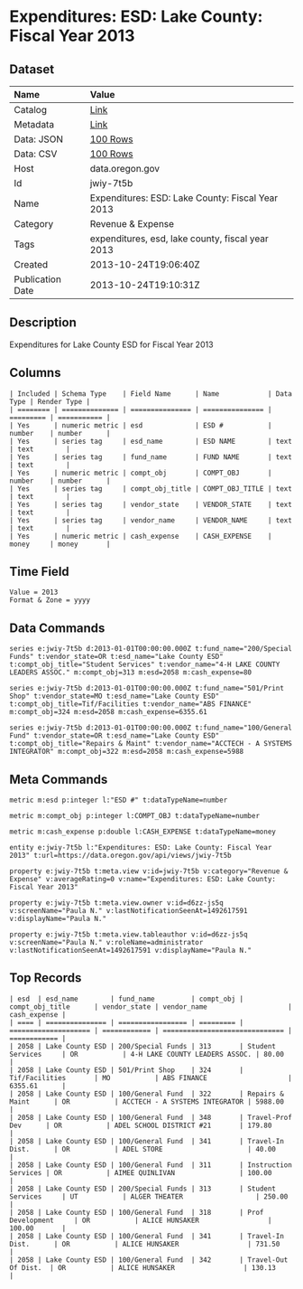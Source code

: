 # Expenditures: ESD: Lake County: Fiscal Year 2013

## Dataset

| Name | Value |
| :--- | :---- |
| Catalog | [Link](https://catalog.data.gov/dataset/expenditures-esd-lake-county-fiscal-year-2013-f8e5c) |
| Metadata | [Link](https://data.oregon.gov/api/views/jwiy-7t5b) |
| Data: JSON | [100 Rows](https://data.oregon.gov/api/views/jwiy-7t5b/rows.json?max_rows=100) |
| Data: CSV | [100 Rows](https://data.oregon.gov/api/views/jwiy-7t5b/rows.csv?max_rows=100) |
| Host | data.oregon.gov |
| Id | jwiy-7t5b |
| Name | Expenditures: ESD: Lake County: Fiscal Year 2013 |
| Category | Revenue & Expense |
| Tags | expenditures, esd, lake county, fiscal year 2013 |
| Created | 2013-10-24T19:06:40Z |
| Publication Date | 2013-10-24T19:10:31Z |

## Description

Expenditures for Lake County ESD for Fiscal Year 2013

## Columns

```ls
| Included | Schema Type    | Field Name      | Name            | Data Type | Render Type |
| ======== | ============== | =============== | =============== | ========= | =========== |
| Yes      | numeric metric | esd             | ESD #           | number    | number      |
| Yes      | series tag     | esd_name        | ESD NAME        | text      | text        |
| Yes      | series tag     | fund_name       | FUND NAME       | text      | text        |
| Yes      | numeric metric | compt_obj       | COMPT_OBJ       | number    | number      |
| Yes      | series tag     | compt_obj_title | COMPT_OBJ_TITLE | text      | text        |
| Yes      | series tag     | vendor_state    | VENDOR_STATE    | text      | text        |
| Yes      | series tag     | vendor_name     | VENDOR_NAME     | text      | text        |
| Yes      | numeric metric | cash_expense    | CASH_EXPENSE    | money     | money       |
```

## Time Field

```ls
Value = 2013
Format & Zone = yyyy
```

## Data Commands

```ls
series e:jwiy-7t5b d:2013-01-01T00:00:00.000Z t:fund_name="200/Special Funds" t:vendor_state=OR t:esd_name="Lake County ESD" t:compt_obj_title="Student Services" t:vendor_name="4-H LAKE COUNTY LEADERS ASSOC." m:compt_obj=313 m:esd=2058 m:cash_expense=80

series e:jwiy-7t5b d:2013-01-01T00:00:00.000Z t:fund_name="501/Print Shop" t:vendor_state=MO t:esd_name="Lake County ESD" t:compt_obj_title=Tif/Facilities t:vendor_name="ABS FINANCE" m:compt_obj=324 m:esd=2058 m:cash_expense=6355.61

series e:jwiy-7t5b d:2013-01-01T00:00:00.000Z t:fund_name="100/General Fund" t:vendor_state=OR t:esd_name="Lake County ESD" t:compt_obj_title="Repairs & Maint" t:vendor_name="ACCTECH - A SYSTEMS INTEGRATOR" m:compt_obj=322 m:esd=2058 m:cash_expense=5988
```

## Meta Commands

```ls
metric m:esd p:integer l:"ESD #" t:dataTypeName=number

metric m:compt_obj p:integer l:COMPT_OBJ t:dataTypeName=number

metric m:cash_expense p:double l:CASH_EXPENSE t:dataTypeName=money

entity e:jwiy-7t5b l:"Expenditures: ESD: Lake County: Fiscal Year 2013" t:url=https://data.oregon.gov/api/views/jwiy-7t5b

property e:jwiy-7t5b t:meta.view v:id=jwiy-7t5b v:category="Revenue & Expense" v:averageRating=0 v:name="Expenditures: ESD: Lake County: Fiscal Year 2013"

property e:jwiy-7t5b t:meta.view.owner v:id=d6zz-js5q v:screenName="Paula N." v:lastNotificationSeenAt=1492617591 v:displayName="Paula N."

property e:jwiy-7t5b t:meta.view.tableauthor v:id=d6zz-js5q v:screenName="Paula N." v:roleName=administrator v:lastNotificationSeenAt=1492617591 v:displayName="Paula N."
```

## Top Records

```ls
| esd  | esd_name        | fund_name         | compt_obj | compt_obj_title      | vendor_state | vendor_name                    | cash_expense | 
| ==== | =============== | ================= | ========= | ==================== | ============ | ============================== | ============ | 
| 2058 | Lake County ESD | 200/Special Funds | 313       | Student Services     | OR           | 4-H LAKE COUNTY LEADERS ASSOC. | 80.00        | 
| 2058 | Lake County ESD | 501/Print Shop    | 324       | Tif/Facilities       | MO           | ABS FINANCE                    | 6355.61      | 
| 2058 | Lake County ESD | 100/General Fund  | 322       | Repairs & Maint      | OR           | ACCTECH - A SYSTEMS INTEGRATOR | 5988.00      | 
| 2058 | Lake County ESD | 100/General Fund  | 348       | Travel-Prof Dev      | OR           | ADEL SCHOOL DISTRICT #21       | 179.80       | 
| 2058 | Lake County ESD | 100/General Fund  | 341       | Travel-In Dist.      | OR           | ADEL STORE                     | 40.00        | 
| 2058 | Lake County ESD | 100/General Fund  | 311       | Instruction Services | OR           | AIMEE QUINLIVAN                | 100.00       | 
| 2058 | Lake County ESD | 200/Special Funds | 313       | Student Services     | UT           | ALGER THEATER                  | 250.00       | 
| 2058 | Lake County ESD | 100/General Fund  | 318       | Prof Development     | OR           | ALICE HUNSAKER                 | 100.00       | 
| 2058 | Lake County ESD | 100/General Fund  | 341       | Travel-In Dist.      | OR           | ALICE HUNSAKER                 | 731.50       | 
| 2058 | Lake County ESD | 100/General Fund  | 342       | Travel-Out Of Dist.  | OR           | ALICE HUNSAKER                 | 130.13       | 
```